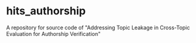 # hits_authorship
A repository for source code of "Addressing Topic Leakage in Cross-Topic Evaluation for Authorship Verification"
